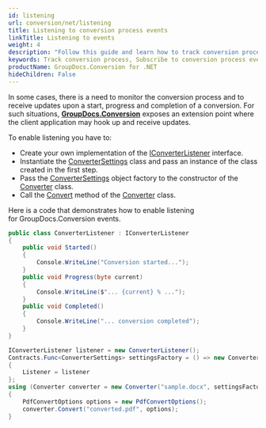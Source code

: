 ```yaml
---
id: listening
url: conversion/net/listening
title: Listening to conversion process events
linkTitle: Listening to events
weight: 4
description: "Follow this guide and learn how to track conversion process by subscribing to specific events of GroupDocs.Conversion for .NET API."
keywords: Track conversion process, Subscribe to conversion process events, track conversion
productName: GroupDocs.Conversion for .NET
hideChildren: False
---
```

In some cases, there is a need to monitor the conversion process and to receive updates upon a start, progress and completion of a conversion. For such situations, [**GroupDocs.Conversion**](https://products.groupdocs.com/conversion/net) exposes an extension point where the client application may hook up and receive updates. 

To enable listening you have to:

*   Create your own implementation of the [IConverterListener](https://reference.groupdocs.com/conversion/net/groupdocs.conversion.reporting/iconverterlistener) interface.
*   Instantiate the [ConverterSettings](https://reference.groupdocs.com/conversion/net/groupdocs.conversion/convertersettings) class and pass an instance of the class created in the first step.
*   Pass the [ConverterSettings](https://reference.groupdocs.com/conversion/net/groupdocs.conversion/convertersettings) object factory to the constructor of the [Converter](https://reference.groupdocs.com/conversion/net/groupdocs.conversion/converter) class.
*   Call the [Convert](https://reference.groupdocs.com/conversion/net/groupdocs.conversion/converter/convert/#convert_3) method of the [Converter](https://reference.groupdocs.com/conversion/net/groupdocs.conversion/converter) class.

Here is a code that demonstrates how to enable listening for GroupDocs.Conversion events.

```csharp
public class ConverterListener : IConverterListener
{
    public void Started()
    {
        Console.WriteLine("Conversion started...");
    }
    public void Progress(byte current)
    {
        Console.WriteLine($"... {current} % ...");
    }
    public void Completed()
    {
        Console.WriteLine("... conversion completed");
    }
}
```

```csharp
IConverterListener listener = new ConverterListener();
Contracts.Func<ConverterSettings> settingsFactory = () => new ConverterSettings
{
    Listener = listener
};
using (Converter converter = new Converter("sample.docx", settingsFactory))
{
    PdfConvertOptions options = new PdfConvertOptions();
    converter.Convert("converted.pdf", options);
}
```

